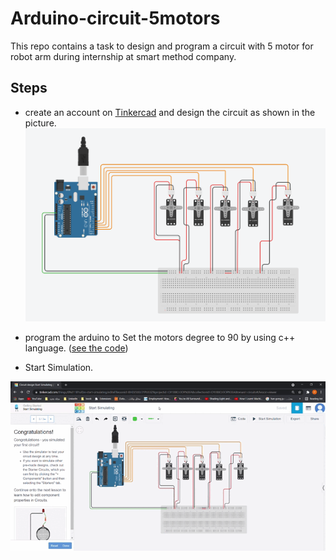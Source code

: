# Arduino-circuit-5motors

This repo contains a task to design and program a circuit with 5 motor for robot arm during internship at smart method company. 
## Steps 
* create an account on [Tinkercad](https://www.tinkercad.com) and design the circuit as shown in the picture. 
![design](circuit.PNG)


* program the arduino to Set the motors degree to 90 by using c++ language. ([see the code](https://github.com/MonaAl-Dawsari/Arduino-circuit-5motors/blob/main/circuit.ino))

* Start Simulation. 

![Simulation](https://github.com/MonaAl-Dawsari/Arduino-circuit-5motors/blob/main/Circuit%20design%20Start%20Simulating%20Tinkercad%20.gif)

